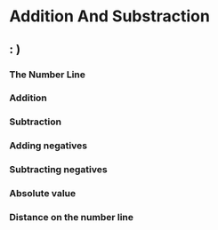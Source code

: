 # Addition And Substraction

## : )

### The Number Line 
### Addition 
### Subtraction 
### Adding negatives 
### Subtracting negatives 
### Absolute value 
### Distance on the number line 
